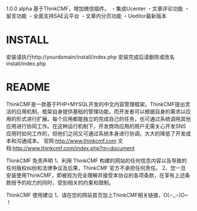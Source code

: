 1.0.0 alpha
基于ThinkCMF，增加微信插件。
・集成Ucenter
・文章评论功能
・留言功能
・全面支持SAE云平台
・文章内分页功能
・Ueditor最新版本

INSTALL
===
安装请执行http://yourdomain/install/index.php
安装完成后请删除或改名install/index.php

README
===
ThinkCMF是一款基于PHP+MYSQL开发的中文内容管理框架。ThinkCMF提出灵活的应用机制，框架自身提供基础的管理功能，而开发者可以根据自身的需求以应用的形式进行扩展。每个应用都能独立的完成自己的任务，也可通过系统调用其他应用进行协同工作。在这种运行机制下，开发商场应用的用户无需关心开发SNS应用时如何工作的，但他们之间又可通过系统本身进行协调，大大的降低了开发成本和沟通成本。
官网:http://www.thinkcmf.com
文档:http://www.thinkcmf.com/index.php?m=document

ThinkCMF 免责声明
  1、利用 ThinkCMF 构建的网站的任何信息内容以及导致的任何版权纠纷和法律争议及后果，ThinkCMF 官方不承担任何责任。
  2、您一旦安装使用ThinkCMF，即被视为完全理解并接受本协议的各项条款，在享有上述条款授予的权力的同时，受到相关的约束和限制。
 
ThinkCMF 使用建议
  1、请在您的网站首页加上ThinkCMF相关链接，O(∩_∩)O~ ！